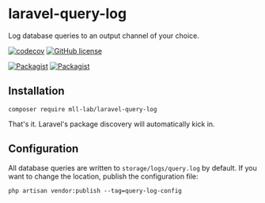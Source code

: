 # laravel-query-log

Log database queries to an output channel of your choice.

[![codecov](https://codecov.io/gh/mll-lab/laravel-query-log/branch/master/graph/badge.svg)](https://codecov.io/gh/mll-lab/laravel-query-log)
[![GitHub license](https://img.shields.io/github/license/mll-lab/laravel-query-log.svg)](https://github.com/mll-lab/laravel-query-log/blob/master/LICENSE)

[![Packagist](https://img.shields.io/packagist/v/mll-lab/laravel-query-log.svg)](https://packagist.org/packages/mll-lab/laravel-query-log)
[![Packagist](https://img.shields.io/packagist/dt/mll-lab/laravel-query-log.svg)](https://packagist.org/packages/mll-lab/laravel-query-log)

## Installation

    composer require mll-lab/laravel-query-log

That's it. Laravel's package discovery will automatically kick in.

## Configuration

All database queries are written to `storage/logs/query.log` by default.
If you want to change the location, publish the configuration file:

    php artisan vendor:publish --tag=query-log-config
